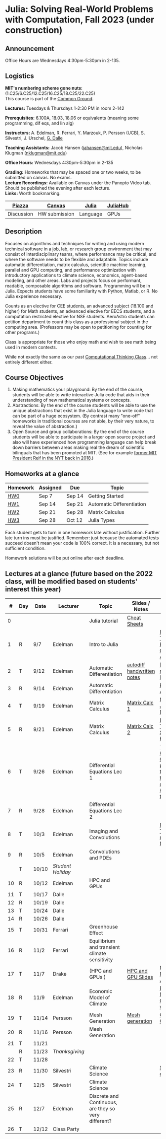 # Julia: Solving Real-World Problems with Computation, Fall 2023 (under construction)

## Announcement
Office Hours are Wednesdays 4:30pm-5:30pm in 2-135.

## Logistics

**MIT's numbering scheme gone nuts:** (1.C25/6.C25/12.C25/16.C25/18.C25/22.C25)  
This course is part of the [Common Ground](https://computing.mit.edu/cross-cutting/common-ground-for-computing-education/common-ground-subjects/).  

**Lectures:** Tuesdays & Thursdays 1-2:30 PM in room 2-142 

**Prerequisites:** 6.100A, 18.03, 18.06 or equivalents (meaning some programming, dif eqs, and lin alg) 

**Instructors:** A. Edelman, R. Ferrari, Y. Marzouk, P. Persson (UCB), S. Silvestri, J. Urschel, [G. Dalle](https://gdalle.github.io/)

**Teaching Assistants:** Jacob Hansen (jahansen@mit.edu), Nicholas Klugman (nklugman@mit.edu)

**Office Hours:** Wednesdays 4:30pm-5:30pm in 2-135

**Grading:** Homeworks that may be spaced one or two weeks, to be submitted on canvas. No exams.  
**Lecture Recordings:** Available on Canvas under the Panopto Video tab. Should be published the evening after each lecture.  
**Links:** Worth bookmarking.  

| [Piazza](https://piazza.com/class/lm7pcjq3cbq2fm) | [Canvas](https://canvas.mit.edu/courses/21713) | [Julia](https://julialang.org/) | [JuliaHub](https://juliahub.com/ui/Home) |
| ------------------------------------------------- | ---------------------------------------------- | ------------------------------- | ---------------------------------------- |
| Discussion                                        | HW submission                                  | Language                        | GPUs                                     |

## Description

Focuses on algorithms and techniques for writing and using modern technical software in a job, lab, or research group environment that may consist of interdisciplinary teams, where performance may be critical, and where the software needs to be flexible and adaptable. Topics include automatic differentiation, matrix calculus, scientific machine learning, parallel and GPU computing, and performance optimization with introductory applications to climate science, economics, agent-based modeling, and other areas. Labs and projects focus on performant, readable, composable algorithms and software. Programming will be in Julia. Expects students have some familiarity with Python, Matlab, or R. No Julia experience necessary.

Counts as an elective for CEE students, an advanced subject (18.100 and higher) for Math students, an advanced elective for EECS students, and a computation restricted elective for NSE students. AeroAstro students can petition department to count this class as a professional subject in the computing area.
(Professors may be open to petitioning for counting for other programs.)

Class is appropriate for those who enjoy math and wish to see math being used in modern contexts.

While not exactly the same as our past [Computational Thinking Class](https://computationalthinking.mit.edu/)... not entirely different either.

## Course Objectives

1. Making mathematics your playground: By the end of the course, students will be able to write interactive Julia code that aids in their understanding of new mathematical systems or concepts.
2. Abstractions: By the end of the course students will be able to use the unique abstractions that exist in the Julia language to write code that can be part of a huge ecosystem.  (By contrast many  "one-off"  homeworks in traditional courses are not able, by their very nature, to reveal the value of abstraction.)
3. Open Source and group collaborations: By the end of the course students will be able to participate in a larger open source project and also will have experienced how programming language can help break down barriers between areas making real the dream of scientific bilinguals that has been promoted at MIT. (See for example [former MIT President Reif in the NYT back in 2018](https://www.nytimes.com/2018/10/15/technology/mit-college-artificial-intelligence.html).)
   

## Homeworks at a glance

| Homework                                                | Assigned | Due    | Topic                     |
| ------------------------------------------------------- | -------- | ------ | ------------------------- |
| [HW0](https://mit-c25-fall23.netlify.app/homeworks/hw0) | Sep 7    | Sep 14 | Getting Started           |
| [HW1](https://mit-c25-fall23.netlify.app/homeworks/hw1) | Sep 14   | Sep 21 | Automatic Differentiation |
| [HW2](https://mit-c25-fall23.netlify.app/homeworks/hw2) | Sep 21   | Sep 28 | Matrix Calculus           |
| [HW3](https://mit-c25-fall23.netlify.app/homeworks/hw3) | Sep 28   | Oct 12 | Julia Types               |

Each student gets to turn in one homework late without justification.
Further late turn ins must be justified.
Remember: just because the automated tests succeed doesn't mean your code is 100% correct.
It is a necessary, but not sufficient condition.

Homework solutions will be put online after each deadline.

## Lectures at a glance   (future based on the 2022 class, will be modified based on students' interest this year)

| #   | Day | Date  | Lecturer          | Topic                                                | Slides / Notes                                                                                                                                    | Notebooks                                                                                                                                                                                                                                                                                                                                                                |
| --- | --- | ----- | ----------------- | ---------------------------------------------------- | ------------------------------------------------------------------------------------------------------------------------------------------------- | ------------------------------------------------------------------------------------------------------------------------------------------------------------------------------------------------------------------------------------------------------------------------------------------------------------------------------------------------------------------------ |
| 0   |     |       |                   | Julia tutorial                                       | [Cheat Sheets](https://computationalthinking.mit.edu/Fall23/cheatsheets/)                                                                         |                                                                                                                                                                                                                                                                                                                                                                          |
| 1   | R   | 9/7   | Edelman           | Intro to Julia                                       |                                                                                                                                                   | [Intro to Julia](https://gdalle.github.io/IntroJulia/), [Tutorial](https://mit-c25-fall23.netlify.app/notebooks/0_julia_tutorial), [Hyperbolic Corgi](https://mit-c25-fall23.netlify.app/notebooks/1_hyperbolic_corgi), [Images](https://mit-c25-fall23.netlify.app/notebooks/1_images), [Abstraction](https://mit-c25-fall23.netlify.app/notebooks/1_abstraction),      |
| 2   | T   | 9/12  | Edelman           | Automatic Differentiation                            | [autodiff handwritten notes](https://github.com/mitmath/JuliaComputation/blob/ec6861bc9396d2b577f1bbc8136683d4298d7dc8/slides/ad_handwritten.pdf) | [[AutoDiff jupyter notebook]](https://github.com/mitmath/18337/blob/master/lecture1/AutoDiff.ipynb), [[autodiff video]](https://www.youtube.com/watch?v=vAp6nUMrKYg)                                                                                                                                                                                                     |
| 3   | R   | 9/14  | Edelman           | Automatic Differentiation                            |                                                                                                                                                   | [Reverse Mode AutoDiff Demo](https://simeonschaub.github.io/ReverseModePluto/notebook.html)                                                                                                                                                                                                                                                                              |
| 4   | T   | 9/19  | Edelman           | Matrix Calculus                                      | [Matrix Calc 1](https://docs.google.com/presentation/d/1TGZ5I3ZP907-itZrslKF4miReNzV1dAOXNU4QMCHkd8/edit#slide=id.p)                              | [Matrix Jacobians](<https://mit-c25-fall22.netlify.app/notebooks/2_matrix_jacobians>), [Finite Differences](<https://mit-c25-fall22.netlify.app/notebooks/2_finite_differences>)                                                                                                                                                                                         |
| 5   | R   | 9/21  | Edelman           | Matrix Calculus                                      | [Matrix Calc 2](https://docs.google.com/presentation/d/1IuwijmdWCes1Quh1gJxbHoMbA50Tk0xxXnaPvu3tQjQ/edit#slide=id.g15504621cdd_0_0)               | [Linear Transformations](https://mit-c25-fall22.netlify.app/notebooks/3_linear_transformations), [Symmetric Eigenproblems](https://mit-c25-fall22.netlify.app/notebooks/3_symmetric_eigenvalue_derivatives)                                                                                                                                                              |
| 6   | T   | 9/26  | Edelman           | Differential Equations Lec 1                         |                                                                                                                                                   | [Time Stepping (background)](https://computationalthinking.mit.edu/Fall23/climate_science/time_stepping), [ODEs and parameterized types (main topic)](https://mit-c25-fall22.netlify.app/notebooks/3_symmetric_eigenvalue_derivatives), [Resistors and Stencils (touched on this)](https://computationalthinking.mit.edu/Fall23/climate_science/resistors_and_stencils/) |
| 7   | R   | 9/28  | Edelman           | Differential Equations Lec 2                         |                                                                                                                                                   |                                                                                                                                                                                                                                                                                                                                                                          |
| 8   | T   | 10/3  | Edelman           | Imaging and Convolutions                             |                                                                                                                                                   | [Image Transformation notebook](https://computationalthinking.mit.edu/Fall23/images_abstractions/transforming_images/), [Notebook 2](https://computationalthinking.mit.edu/Fall23/images_abstractions/transformations2/)                                                                                                                                                 |
| 9   | R   | 10/5  | Edelman           | Convolutions and PDEs                                |                                                                                                                                                   |                                                                                                                                                                                                                                                                                                                                                                          |
|     | T   | 10/10 | *Student Holiday* |                                                      |                                                                                                                                                   |                                                                                                                                                                                                                                                                                                                                                                          |
| 10  | R   | 10/12 | Edelman           | HPC and GPUs                                         |                                                                                                                                                   |                                                                                                                                                                                                                                                                                                                                                                          |
| 11  | T   | 10/17 | Dalle             |                                                      |                                                                                                                                                   |                                                                                                                                                                                                                                                                                                                                                                          |
| 12  | R   | 10/19 | Dalle             |                                                      |                                                                                                                                                   |                                                                                                                                                                                                                                                                                                                                                                          |
| 13  | T   | 10/24 | Dalle             |                                                      |                                                                                                                                                   |                                                                                                                                                                                                                                                                                                                                                                          |
| 14  | R   | 10/26 | Dalle             |                                                      |                                                                                                                                                   |                                                                                                                                                                                                                                                                                                                                                                          |
| 15  | T   | 10/31 | Ferrari           | Greenhouse Effect                                    |                                                                                                                                                   |                                                                                                                                                                                                                                                                                                                                                                          |
| 16  | R   | 11/2  | Ferrari           | Equilibrium and transient climate sensitivity        |                                                                                                                                                   |                                                                                                                                                                                                                                                                                                                                                                          |
| 17  | T   | 11/7  | Drake             | (HPC and GPUs    )                                   | [HPC and GPU Slides](https://docs.google.com/presentation/d/1i6w4p26r_9lu_reHYZDIVnzh-4SdERVAoSI5i42lBU8/edit?usp=sharing)                        | [N-body with FLoops](https://mit-c25-fall22.netlify.app/notebooks/floop_nbody), [JuliaHub demo](https://mit-c25-fall22.netlify.app/notebooks/juliahub_in_class_110122)                                                                                                                                                                                                   |
| 18  | R   | 11/9  | Edelman           | Economic Model of Climate                            |                                                                                                                                                   | [Economic Model](https://computationalthinking.mit.edu/Fall23/climate_science/inverse_climate_model/), [Optimization with JUMP](https://computationalthinking.mit.edu/Fall23/climate_science/optimization_with_JuMP/)                                                                                                                                                    |
| 19  | T   | 11/14 | Persson           | Mesh Generation                                      | [Mesh generation](slides/mesh_generation.pdf)                                                                                                     | [Computational Geometry](https://mit-c25-fall22.netlify.app/notebooks/4_computational_geometry)                                                                                                                                                                                                                                                                          |
| 20  | R   | 11/16 | Persson           | Mesh Generation                                      |                                                                                                                                                   |                                                                                                                                                                                                                                                                                                                                                                          |
| 21  | T   | 11/21 |                   |                                                      |                                                                                                                                                   |                                                                                                                                                                                                                                                                                                                                                                          |
|     | R   | 11/23 | *Thanksgiving*    |                                                      |                                                                                                                                                   |                                                                                                                                                                                                                                                                                                                                                                          |
| 22  | T   | 11/28 |                   |                                                      |                                                                                                                                                   |                                                                                                                                                                                                                                                                                                                                                                          |
| 23  | R   | 11/30 | Silvestri         | Climate Science                                      |                                                                                                                                                   | [Solving the climate system](https://mit-c25-fall22.netlify.app/notebooks/10_climate_science)                                                                                                                                                                                                                                                                            |
| 24  | T   | 12/5  | Silvestri         | Climate Science                                      |                                                                                                                                                   |                                                                                                                                                                                                                                                                                                                                                                          |
| 25  | R   | 12/7  | Edelman           | Discrete and Continuous, are they so very different? |                                                                                                                                                   |                                                                                                                                                                                                                                                                                                                                                                          |
| 26  | T   | 12/12 | Class Party       |                                                      |                                                                                                                                                   |                                                                                                                                                                                                                                                                                                                                                                          |
